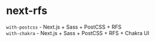 # next-rfs

`with-postcss` - Next.js + Sass + PostCSS + RFS <br />
`with-chakra` - Next.js + Sass + PostCSS + RFS + Chakra UI
